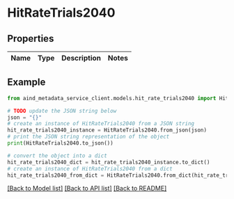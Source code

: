 # HitRateTrials2040


## Properties

Name | Type | Description | Notes
------------ | ------------- | ------------- | -------------

## Example

```python
from aind_metadata_service_client.models.hit_rate_trials2040 import HitRateTrials2040

# TODO update the JSON string below
json = "{}"
# create an instance of HitRateTrials2040 from a JSON string
hit_rate_trials2040_instance = HitRateTrials2040.from_json(json)
# print the JSON string representation of the object
print(HitRateTrials2040.to_json())

# convert the object into a dict
hit_rate_trials2040_dict = hit_rate_trials2040_instance.to_dict()
# create an instance of HitRateTrials2040 from a dict
hit_rate_trials2040_from_dict = HitRateTrials2040.from_dict(hit_rate_trials2040_dict)
```
[[Back to Model list]](../README.md#documentation-for-models) [[Back to API list]](../README.md#documentation-for-api-endpoints) [[Back to README]](../README.md)


